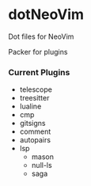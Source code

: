 # dotNeoVim
Dot files for NeoVim

Packer for plugins


### Current Plugins
* telescope
* treesitter
* lualine
* cmp
* gitsigns
* comment
* autopairs
* lsp
    * mason
    * null-ls
    * saga
